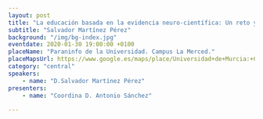 ```yaml
---
layout: post
title: "La educación basada en la evidencia neuro-científica: Un reto y una necesidad"
subtitle: "Salvador Martínez Pérez"
background: "/img/bg-index.jpg"
eventdate: 2020-01-30 19:00:00 +0100
placeName: "Paraninfo de la Universidad. Campus La Merced."
placeMapsUrl: https://www.google.es/maps/place/Universidad+de+Murcia:+Campus+de+la+Merced/@37.9879088,-1.1281121,17z/data=!3m1!4b1!4m5!3m4!1s0xd6382053e745fa7:0x6673834210068e48!8m2!3d37.9879046!4d-1.1259234
category: "central"
speakers:
    - name: "D.Salvador Martínez Pérez"
presenters:
    - name: "Coordina D. Antonio Sánchez"
   
---
```

 

